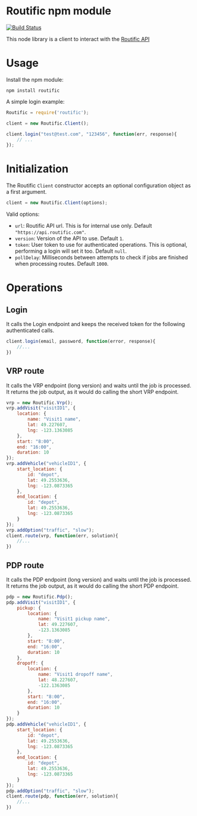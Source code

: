 # Routific npm module
[![Build Status](https://magnum.travis-ci.com/axiomzen/routific-node-client.svg?token=srN8qsAuFiJpLCBPzvLf&branch=master)](https://magnum.travis-ci.com/axiomzen/routific-node-client)

This node library is a client to interact with the [Routific API](http://docs.routific.com/v1.0/docs/api-reference)

# Usage

Install the npm module:

```
npm install routific
```

A simple login example:

```javascript
Routific = require('routific');

client = new Routific.Client();

client.login("test@test.com", "123456", function(err, response){
    // ...
});
```


# Initialization

The Routific `Client` constructor accepts an optional configuration object as a first argument.

```javascript
client = new Routific.Client(options);
```

Valid options:
- `url`: Routific API url. This is for internal use only. Default `"https://api.routific.com"`.
- `version`: Version of the API to use. Default `1`.
- `token`: User token to use for authenticated operations. This is optional, performing a login will set it too. Default `null`.
- `pollDelay`: Milliseconds between attempts to check if jobs are finished when processing routes. Default `1000`.


# Operations

## Login

It calls the Login endpoint and keeps the received token for the following authenticated calls.

```javascript
client.login(email, password, function(error, response){
    //...
})
```

## VRP route

It calls the VRP endpoint (long version) and waits until the job is processed. It returns the job output, as it would do calling the short VRP endpoint.

```javascript
vrp = new Routific.Vrp();
vrp.addVisit("visitID1", {
    location: {
        name: "Visit1 name",
        lat: 49.227607,
        lng: -123.1363085
    },
    start: "8:00",
    end: "16:00",
    duration: 10
});
vrp.addVehicle("vehicleID1", {
    start_location: {
        id: "depot",
        lat: 49.2553636,
        lng: -123.0873365
    },
    end_location: {
        id: "depot",
        lat: 49.2553636,
        lng: -123.0873365
    }
});
vrp.addOption("traffic", "slow");
client.route(vrp, function(err, solution){
    //...
})
```

## PDP route

It calls the PDP endpoint (long version) and waits until the job is processed. It returns the job output, as it would do calling the short PDP endpoint.

```javascript
pdp = new Routific.Pdp();
pdp.addVisit("visitID1", {
    pickup: {
        location: {
            name: "Visit1 pickup name",
            lat: 49.227607,
            -123.1363085
        },
        start: "8:00",
        end: "16:00",
        duration: 10
    },
    dropoff: {
        location: {
            name: "Visit1 dropoff name",
            lat: 48.227607,
            -122.1363085
        },
        start: "8:00",
        end: "16:00",
        duration: 10
    }
});
pdp.addVehicle("vehicleID1", {
    start_location: {
        id: "depot",
        lat: 49.2553636,
        lng: -123.0873365
    },
    end_location: {
        id: "depot",
        lat: 49.2553636,
        lng: -123.0873365
    }
});
pdp.addOption("traffic", "slow");
client.route(pdp, function(err, solution){
    //...
})
```
